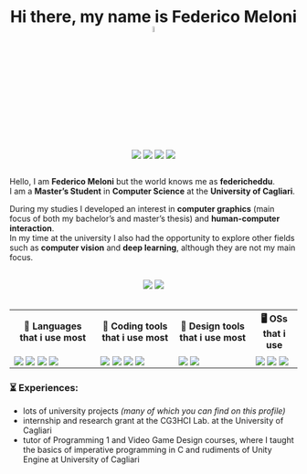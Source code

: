 <h1 align="center" style="font-weight:bold;">
    Hi there, my name is Federico Meloni 
    <a href="https://www.github.com/federicheddu">
        <img src="https://media.giphy.com/media/hvRJCLFzcasrR4ia7z/giphy.gif" width="5%">
    </a>
</h1>

<div align="center">
<a href="https://www.github.com/federicheddu"><img align="center" src="https://img.shields.io/badge/GitHub-100000?style=flat&logo=github&logoColor=white"/></a>
<a href="https://www.instagram.com/federicheddu"><img align="center" src="https://img.shields.io/badge/Instagram-E4405F?style=flat&logo=instagram&logoColor=white"/></a>
<a href="https://www.twitter.com/federicheddu"><img align="center" src="https://img.shields.io/badge/Twitter-1DA1F2?style=flat&logo=twitter&logoColor=white"/></a>
<a href="https://www.reddit.com/federicheddu"><img align="center" src="https://img.shields.io/badge/Reddit-FF4500?style=flat&logo=reddit&logoColor=white"/></a>
</div>

<br> 

Hello, I am **Federico Meloni** but the world knows me as **federicheddu**.  
I am a **Master’s Student** in **Computer Science** at the **University of Cagliari**.

During my studies I developed an interest in **computer graphics** (main focus of both my bachelor’s and master’s thesis) and **human-computer interaction**.  
In my time at the university I also had the opportunity to explore other fields such as **computer vision** and **deep learning**, although they are not my main focus.

<br>

<div align="center">

<picture width="47%">
<source 
  srcset="https://github-readme-stats.vercel.app/api?username=federicheddu&show_icons=true&theme=dark&hide=issues,prs"
  media="(prefers-color-scheme: dark)"
/>
<source
  srcset="https://github-readme-stats.vercel.app/api?username=federicheddu&show_icons=true&hide=issues,prs"
  media="(prefers-color-scheme: light), (prefers-color-scheme: no-preference)"
/>
<img src="https://github-readme-stats.vercel.app/api?username=federicheddu&show_icons=true&hide=issues,prs" />
</picture>
    
<picture width="47%">
<source 
  srcset="https://github-readme-stats.vercel.app/api/top-langs/?username=federicheddu&layout=compact&theme=dark&hide=shaderlab,hlsl"
  media="(prefers-color-scheme: dark)"
/>
<source
  srcset="https://github-readme-stats.vercel.app/api/top-langs/?username=federicheddu&layout=compact&theme=default&hide=shaderlab,hlsl"
  media="(prefers-color-scheme: light), (prefers-color-scheme: no-preference)"
/>
<img src="https://github-readme-stats.vercel.app/api/top-langs/?username=federicheddu&layout=compact&theme=default&hide=shaderlab,hlsl" />
</picture>
    

<br>
<br>

<table>
    
<tr>
<th align=center><b>🔩 Languages that i use most</b></th>
<th align=center><b>🔧 Coding tools that i use most</b></th>
<th align=center><b>📐 Design tools that i use most</b></th>
<th align=center><b>🖥️ OSs that i use</b></th>
</tr>
    
<tr>
    
<td>
<img align=center src="https://img.shields.io/badge/C-00599C?style=flat&logo=C&logoColor=white" />
<img align=center src="https://img.shields.io/badge/C%2B%2B-00599C?style=flat&logo=c%2B%2B&logoColor=white" />
<img align=center src="https://img.shields.io/badge/C%23-239120?style=flat&logo=c-sharp&logoColor=white" />
<img align=center src="https://img.shields.io/badge/GNU_Bash-000000?style=flat&logo=gnu-bash&logoColor=white" />
</td>
    
<td>
<img align=center src="https://img.shields.io/badge/CLion-388e3c?style=flat&logo=clion&logoColor=white" />
<img align=center src="https://img.shields.io/badge/Rider-ad1457?style=flat&logo=rider&logoColor=white" />
<img align=center src="https://img.shields.io/badge/VS_Code-007ACC?style=flat&logo=visual%20studio%20code&logoColor=white" />
<img align=center src="https://img.shields.io/badge/Unity-100000?style=flat&logo=unity&logoColor=white" />
</td>
    
<td>
<img align=center src="https://img.shields.io/badge/Figma-F24E1E?style=flat&logo=figma&logoColor=white" />
<img align=center src="https://img.shields.io/badge/Affinity-%237E4DD2?style=flat&logo=affinity&logoColor=white" />
</td>
    
<td>
<img align=center src="https://img.shields.io/badge/MacOS-000000?style=flat&logo=macos&logoColor=white" />
<img align=center src="https://img.shields.io/badge/Windows-0078D6?style=flat&logo=windows&logoColor=white" />
<img align=center src="https://img.shields.io/badge/Linux-F24E1E?style=flat&logo=linux&logoColor=white" />
</td>
    
</tr>
</table>
    
</div>


### **⏳ Experiences:**
- lots of university projects *(many of which you can find on this profile)*
- internship and research grant at the CG3HCI Lab. at the University of Cagliari
- tutor of Programming 1 and Video Game Design courses, where I taught the basics of imperative programming in C and rudiments of Unity Engine at University of Cagliari
